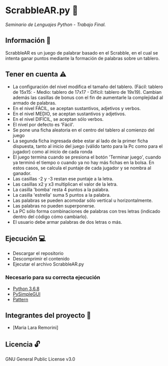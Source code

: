 # ScrabbleAR.py 🎲
_Seminario de Lenguajes Python - Trabajo Final._

## Información 📝
ScrabbleAR es un juego de palabrar basado en el Scrabble, en el cual se intenta ganar puntos mediante la formación de palabras sobre un tablero.

## Tener en cuenta ⚠️
  * La configuración del nivel modifica el tamaño del tablero. (Fácil: tablero de 15x15: - Medio: tablero de 17x17 - Difícil: tablero de 19x19). Cambian además las casillas de       bonus con el fin de aumentarle la complejidad al armado de palabras. 
  * En el nivel FÁCIL, se aceptan sustantivos, adjetivos y verbos.
  * En el nivel MEDIO, se aceptan sustantivos y adjetivos.
  * En el nivel DIFÍCIL, se aceptan sólo verbos.
  * El nivel por defecto es 'Fácil'.
  * Se pone una ficha aleatoria en el centro del tablero al comienzo del juego
  * La segunda ficha ingresada debe estar al lado de la primer ficha dispuesta, tanto al inicio del juego  (válido tanto para la Pc como para el jugador) como al inicio de cada     ronda
  * El juego termina cuando se presiona el botón 'Terminar juego', cuando ya terminó el tiempo o cuando ya no hay más fichas en la bolsa. En estos casos, se calcula el puntaje       de cada jugador y se nombra al ganador.
  * Las casillas -2 y -3 restan ese puntaje a la letra.
  * Las casillas x2 y x3 multiplican el valor de la letra.
  * La casilla 'bomba' resta 4 puntos a la palabra.
  * La casilla 'estrella' suma 5 puntos a la palabra.
  * Las palabras se pueden acomodar sólo vertical u horizontalmente.
  * Las palabras no pueden superponerse. 
  * La PC sólo forma combinaciones de palabras con tres letras (indicado dentro del código cómo cambiarlo).
  * El usuario debe armar palabras de dos letras o más.
  
## Ejecución 💻
  * Descargar el repositorio
  * Descomprimir el contenido
  * Ejecutar el archivo ScrabbleAR.py

### Necesario para su correcta ejecución
 * [Python 3.6.8](https://www.python.org/downloads/release/python-368/)
 * [PySimpleGUI](https://github.com/PySimpleGUI/PySimpleGUI/) 
 * [Pattern](https://github.com/clips/pattern/)

## Integrantes del proyecto 👧
  * [Maria Lara Remorini]
  
## Licencia 🔓
  GNU General Public License v3.0

